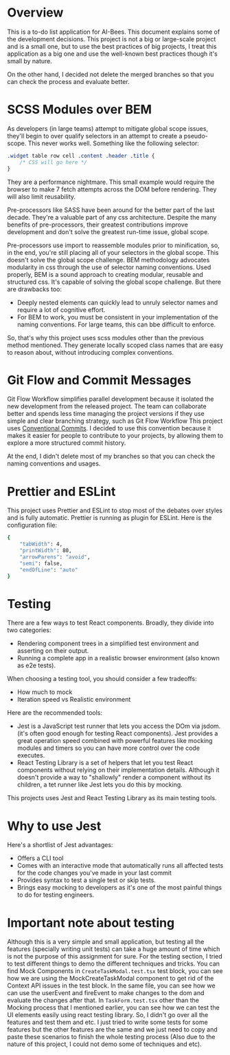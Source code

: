 # Overview

This is a to-do list application for AI-Bees. This document explains some of the development decisions. This project is not a big or large-scale project and is a small one, but to use the best practices of big projects, I treat this application as a big one and use the well-known best practices though it's small by nature.

On the other hand, I decided not delete the merged branches so that you can check the process and evaluate better.

# SCSS Modules over BEM

As developers (in large teams) attempt to mitigate global scope issues, they'll begin to over qualify selectors in an attempt to create a pseudo-scope. This never works well. Something like the following selector:

```css
.widget table row cell .content .header .title {
    /* CSS will go here */
}
```

They are a performance nightmare. This small example would require the browser to make 7 fetch attempts across the DOM before rendering. They will also limit reusability.

Pre-processors like SASS have been around for the better part of the last decade. They're a valuable part of any css architecture. Despite the many benefits of pre-processors, their greatest contributions improve development and don't solve the greatest run-time issue, global scope.

Pre-processors use import to reassemble modules prior to minification, so, in the end, you're still placing all of your selectors in the global scope. This doesn't solve the global scope challenge. BEM methodology advocates modularity in css through the use of selector naming conventions.
Used properly, BEM is a sound approach to creating modular, reusable and structured css. It's capable of solving the global scope challenge. But there are drawbacks too:

-   Deeply nested elements can quickly lead to unruly selector names and require a lot of cognitive effort.
-   For BEM to work, you must be consistent in your implementation of the naming conventions. For large teams, this can bbe difficult to enforce.

So, that's why this project uses scss modules other than the previous method mentioned. They generate locally scoped class names that are easy to reason about, without introducing complex conventions.

# Git Flow and Commit Messages

Git Flow Workflow simplifies parallel development because it isolated the new development from the released project. The team can collaborate better and spends less time managing the project versions if they use simple and clear branching strategy, such as Git Flow Workflow
This project uses [Conventional Commits](https://www.conventionalcommits.org/en/v1.0.0/). I decided to use this convention because it makes it easier for people to contribute to your projects, by allowing them to explore a more structured commit history.

At the end, I didn't delete most of my branches so that you can check the naming conventions and usages.

# Prettier and ESLint

This project uses Prettier and ESLint to stop most of the debates over styles and is fully automatic. Prettier is running as plugin for ESLint. Here is the configuration file:

```bash
{
    "tabWidth": 4,
    "printWidth": 80,
    "arrowParens": "avoid",
    "semi": false,
    "endOfLine": "auto"
}
```

# Testing

There are a few ways to test React components. Broadly, they divide into two categories:

-   Rendering component trees in a simplified test environment and asserting on their output.
-   Running a complete app in a realistic browser environment (also known as e2e tests).

When choosing a testing tool, you should consider a few tradeoffs:

-   How much to mock
-   Iteration speed vs Realistic environment

Here are the recommended tools:

-   Jest is a JavaScript test runner that lets you access the DOm via jsdom. (it's often good enough for testing React components). Jest provides a great operation speed combined with powerful features like mocking modules and timers so you can have more control over the code executes.
-   React Testing Library is a set of helpers that let you test React components without relying on their implementation details.
    Although it doesn't provide a way to "shallowly" render a component without its children, a tet runner like Jest lets you do this by mocking.

This projects uses Jest and React Testing Library as its main testing tools.

# Why to use Jest

Here's a shortlist of Jest advantages:

-   Offers a CLI tool
-   Comes with an interactive mode that automatically runs all affected tests for the code changes you've made in your last commit
-   Provides syntax to test a single test or skip tests.
-   Brings easy mocking to developers as it's one of the most painful things to do for testing engineers.

# Important note about testing

Although this is a very simple and small application, but testing all the features (specially writing unit tests) can take a huge amount of time which is not the purpose of this assignment for sure. For the testing section, I tried to test different things to demo the different techniques and tricks. You can find Mock Components in `CreateTaskModal.test.tsx` test block, you can see how we are using the MockCreateTaskModal component to get rid of the Context API issues in the test block. In the same file, you can see how we can use the userEvent and fireEvent to make changes to the dom and evaluate the changes after that. In `TaskForm.test.tsx` other than the Mocking process that I mentioned earlier, you can see how we can test the UI elements easily using react testing library. So, I didn't go over all the features and test them and etc. I just tried to write some tests for some features but the other features are the same and we just need to copy and paste these scenarios to finish the whole testing process (Also due to the nature of this project, I could not demo some of techniques and etc).
